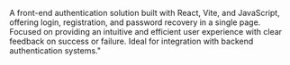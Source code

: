 A front-end authentication solution built with React, Vite, and JavaScript, offering login, registration, and password recovery in a single page. Focused on providing an intuitive and efficient user experience with clear feedback on success or failure. Ideal for integration with backend authentication systems."
